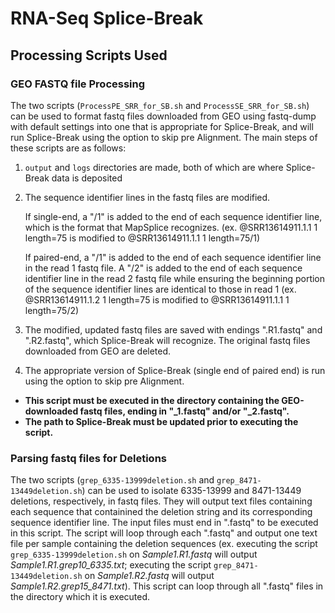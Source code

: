 # RNA-Seq Splice-Break
## Processing Scripts Used

### GEO FASTQ file Processing
The two scripts (`ProcessPE_SRR_for_SB.sh` and `ProcessSE_SRR_for_SB.sh`) can be used to format fastq files downloaded from GEO using fastq-dump with default settings into one that is appropriate for Splice-Break, and will run Splice-Break using the option to skip pre Alignment. The main steps of these scripts are as follows:
1. `output` and `logs` directories are made, both of which are where Splice-Break data is deposited
2. The sequence identifier lines in the fastq files are modified.
    
    If single-end, a "/1" is added to the end of each sequence identifier line, which is the format that MapSplice recognizes.
    (ex. @SRR13614911.1.1 1 length=75 is modified to @SRR13614911.1.1 1 length=75/1)
    
    If paired-end, a "/1" is added to the end of each sequence identifier line in the read 1 fastq file. A "/2" is added to the end of each sequence identifier line in the read 2 fastq file while ensuring the beginning portion of the sequence identifier lines are identical to those in read 1
    (ex. @SRR13614911.1.2 1 length=75 is modified to @SRR13614911.1.1 1 length=75/2)
3. The modified, updated fastq files are saved with endings ".R1.fastq" and ".R2.fastq", which Splice-Break will recognize. The original fastq files downloaded from GEO are deleted.
4. The appropriate version of Splice-Break (single end of paired end) is run using the option to skip pre Alignment.

* **This script must be executed in the directory containing the GEO-downloaded fastq files, ending in "_1.fastq" and/or "_2.fastq".**
* **The path to Splice-Break must be updated prior to executing the script.**

### Parsing fastq files for Deletions
The two scripts (`grep_6335-13999deletion.sh` and `grep_8471-13449deletion.sh`) can be used to isolate 6335-13999 and 8471-13449 deletions, respectively, in fastq files. They will output text files containing each sequence that containined the deletion string and its corresponding sequence identifier line.
The input files must end in ".fastq" to be executed in this script. The script will loop through each ".fastq" and output one text file per sample containing the deletion sequences (ex. executing the script `grep_6335-13999deletion.sh` on *Sample1.R1.fastq* will output *Sample1.R1.grep10_6335.txt*; executing the script `grep_8471-13449deletion.sh` on *Sample1.R2.fastq* will output *Sample1.R2.grep15_8471.txt*).
This script can loop through all ".fastq" files in the directory which it is executed.
